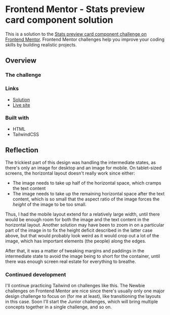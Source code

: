 # Frontend Mentor - Stats preview card component solution

This is a solution to the [Stats preview card component challenge on Frontend Mentor](https://www.frontendmentor.io/challenges/stats-preview-card-component-8JqbgoU62). Frontend Mentor challenges help you improve your coding skills by building realistic projects.

## Overview

### The challenge

### Links

- [Solution](https://www.frontendmentor.io/solutions/learning-tailwind-6-rk09zeeIq)
- [Live site](https://lyons-frontend-mentor.github.io/stats-preview-card-component/)

### Built with

- HTML
- TailwindCSS

## Reflection

The trickiest part of this design was handling the intermediate states, as there's only an image for desktop and an image for mobile. On tablet-sized screens, the horizontal layout doesn't really work since either:

- The image needs to take up half of the horizontal space, which cramps the text content
- The image needs to take up the remaining horizontal space after the text content, which is so small that the aspect ratio of the image forces the _height_ of the image to be too small.

Thus, I had the mobile layout extend for a relatively large width, until there would be enough room for both the image and the text content in the horizontal layout. Another solution may have been to zoom in on a particular part of the image in to fix the height deficit described in the latter case above, but that would probably look weird as it would crop out a lot of the image, which has important elements (the people) along the edges.

After that, it was a matter of tweaking margins and paddings in the intermediate state to avoid the image being to short for the container, until there was enough screen real estate for everything to breathe.

### Continued development

I'll continue practicing Tailwind on challenges like this. The Newbie challenges on Frontend Mentor are nice since there's usually only one major design challenge to focus on (for me at least), like transitioning the layouts in this case. Soon I'll start the Junior challenges, which will bring multiple concepts together in a single challenge, and so on.

